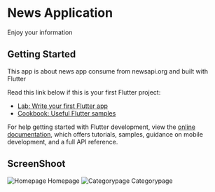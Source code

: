 # News Application
Enjoy your information

## Getting Started

This app is about news app consume from newsapi.org and built with Flutter

Read this link below if this is your first Flutter project:

- [Lab: Write your first Flutter app](https://docs.flutter.dev/get-started/codelab)
- [Cookbook: Useful Flutter samples](https://docs.flutter.dev/cookbook)

For help getting started with Flutter development, view the
[online documentation](https://docs.flutter.dev/), which offers tutorials,
samples, guidance on mobile development, and a full API reference.

## ScreenShoot
![Homepage Homepage](https://tscscreencastlive.blob.core.windows.net/uploads/g0003018Oe7ESryBcs4M2mJ8XsdTN/Screenshot_1652945834.png?sv=2019-07-07&sr=b&sig=VBZs59XH6xEgMi3C9%2FAyiS6Ua247usBSkhcp9sz7daU%3D&st=2022-05-19T07%3A36%3A26Z&se=2022-05-20T07%3A41%3A26Z&sp=r)
![Categorypage Categorypage](https://tscscreencastlive.blob.core.windows.net/uploads/g000301IsiZngzvoeVHoPw39M6LNw/Screenshot_1652945865.png?sv=2019-07-07&sr=b&sig=%2BJgJsy9qWvxe41r%2Fw9u59PUucewaXoVGScZeoxxt9BI%3D&st=2022-05-19T07%3A35%3A59Z&se=2022-05-20T07%3A40%3A59Z&sp=r)